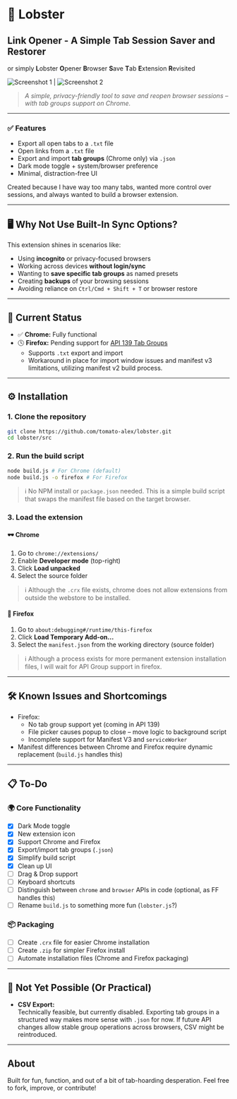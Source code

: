 # 🦞 Lobster

## Link Opener - A Simple Tab Session Saver and Restorer

or simply **L**obster **O**pener **B**rowser **S**ave **T**ab **E**xtension **R**evisited

![Screenshot 1](https://github.com/user-attachments/assets/b375a818-368e-498f-ba99-0c8727dc6fb3) | ![Screenshot 2](https://github.com/user-attachments/assets/b591500b-4569-4615-91e7-760a16d63497)

> _A simple, privacy-friendly tool to save and reopen browser sessions – with tab groups support on Chrome._

---

### ✅ Features

-   Export all open tabs to a `.txt` file
-   Open links from a `.txt` file
-   Export and import **tab groups** (Chrome only) via `.json`
-   Dark mode toggle + system/browser preference
-   Minimal, distraction-free UI

Created because I have way too many tabs, wanted more control over sessions, and always wanted to build a browser extension.

---

## 🖥️ Why Not Use Built-In Sync Options?

This extension shines in scenarios like:

-   Using **incognito** or privacy-focused browsers
-   Working across devices **without login/sync**
-   Wanting to **save specific tab groups** as named presets
-   Creating **backups** of your browsing sessions
-   Avoiding reliance on `Ctrl/Cmd + Shift + T` or browser restore

---

## 🚧 Current Status

-   ✅ **Chrome:** Fully functional
-   🕓 **Firefox:** Pending support for [API 139 Tab Groups](https://bugzilla.mozilla.org/show_bug.cgi?id=1857200)
    -   Supports `.txt` export and import
    -   Workaround in place for import window issues and manifest v3 limitations, utilizing manifest v2 build process.

---

## ⚙️ Installation

### 1. Clone the repository

```bash
git clone https://github.com/tomato-alex/lobster.git
cd lobster/src
```

### 2. Run the build script

```bash
node build.js # For Chrome (default)
node build.js -o firefox # For Firefox
```

> ℹ️ No NPM install or `package.json` needed. This is a simple build script that swaps the manifest file based on the target browser.

### 3. Load the extension

#### 🕶 Chrome

1. Go to `chrome://extensions/`
2. Enable **Developer mode** (top-right)
3. Click **Load unpacked**
4. Select the source folder

> ℹ️ Although the `.crx` file exists, chrome does not allow extensions from outside the webstore to be installed.

#### 🦊 Firefox

1. Go to `about:debugging#/runtime/this-firefox`
2. Click **Load Temporary Add-on...**
3. Select the `manifest.json` from the working directory (source folder)

> ℹ️ Although a process exists for more permanent extension installation files, I will wait for API Group support in firefox.

---

## 🛠️ Known Issues and Shortcomings

-   Firefox:
    -   No tab group support yet (coming in API 139)
    -   File picker causes popup to close – move logic to background script
    -   Incomplete support for Manifest V3 and `serviceWorker`
-   Manifest differences between Chrome and Firefox require dynamic replacement (`build.js` handles this)

---

## 📋 To-Do

### 🌍 Core Functionality

-   [x] Dark Mode toggle
-   [x] New extension icon
-   [x] Support Chrome and Firefox
-   [x] Export/import tab groups (`.json`)
-   [x] Simplify build script
-   [x] Clean up UI
-   [ ] Drag & Drop support
-   [ ] Keyboard shortcuts
-   [ ] Distinguish between `chrome` and `browser` APIs in code (optional, as FF handles this)
-   [ ] Rename `build.js` to something more fun (`lobster.js`?)

### 📦 Packaging

-   [ ] Create `.crx` file for easier Chrome installation
-   [ ] Create `.zip` for simpler Firefox install
-   [ ] Automate installation files (Chrome and Firefox packaging)

---

## 🧪 Not Yet Possible (Or Practical)

-   **CSV Export:**  
    Technically feasible, but currently disabled. Exporting tab groups in a structured way makes more sense with `.json` for now. If future API changes allow stable group operations across browsers, CSV might be reintroduced.

---

## About

Built for fun, function, and out of a bit of tab-hoarding desperation.
Feel free to fork, improve, or contribute!
